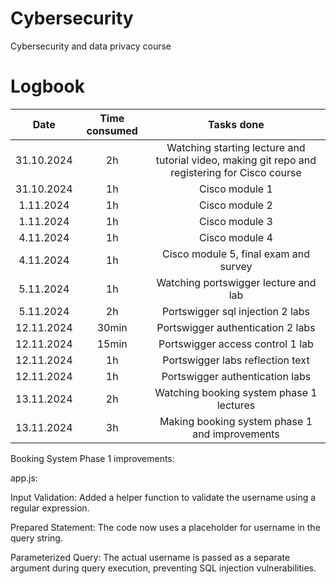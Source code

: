 # Cybersecurity
Cybersecurity and data privacy course

# Logbook
| Date  | Time consumed | Tasks done |
| :---: | :---: | :---: |
| 31.10.2024  | 2h  | Watching starting lecture and tutorial video, making git repo and registering for Cisco course |
| 31.10.2024  | 1h  | Cisco module 1 |
| 1.11.2024  | 1h  | Cisco module 2 |
| 1.11.2024  | 1h  | Cisco module 3 |
| 4.11.2024  | 1h  | Cisco module 4 |
| 4.11.2024  | 1h  | Cisco module 5, final exam and survey |
| 5.11.2024  | 1h  | Watching portswigger lecture and lab  |
| 5.11.2024  | 2h  | Portswigger sql injection 2 labs |
| 12.11.2024 | 30min  | Portswigger authentication 2 labs |
| 12.11.2024 | 15min  | Portswigger access control 1 lab |
| 12.11.2024 | 1h  | Portswigger labs reflection text |
| 12.11.2024 | 1h  | Portswigger authentication labs |
| 13.11.2024 | 2h  | Watching booking system phase 1 lectures |
| 13.11.2024 | 3h  | Making booking system phase 1 and improvements |


Booking System Phase 1 improvements:


app.js:

Input Validation: Added a helper function to validate the username using a regular expression.

Prepared Statement: The code now uses a placeholder for username in the query string.

Parameterized Query: The actual username is passed as a separate argument during query execution, preventing SQL injection vulnerabilities.
